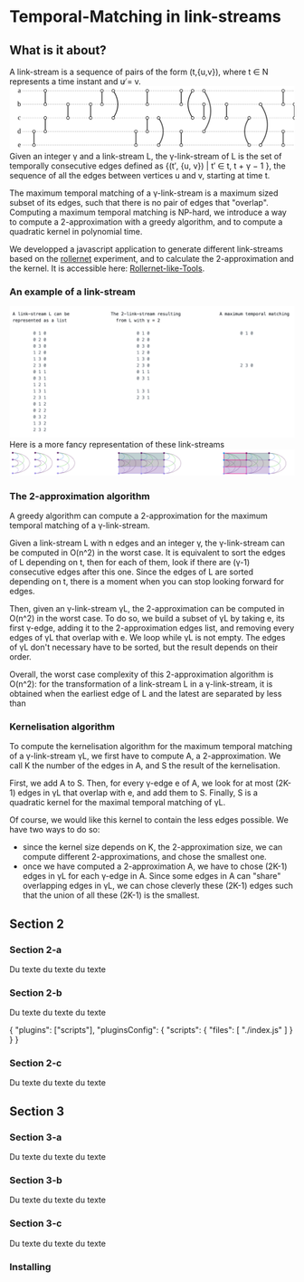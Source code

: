 # Temporal-Matching in link-streams

## What is it about?
A link-stream is a sequence of pairs of the form (t,{u,v}), where t ∈ N represents a time instant and u ̸= v.
![alt complex-networks-example](./complex-networks-example.svg)
Given an integer γ and a link-stream L, the γ-link-stream of L is the set of temporally consecutive edges defined as {(t′, {u, v}) | t′ ∈  t, t + γ − 1 }, the sequence of all the edges between vertices u and v, starting at time t.

The maximum temporal matching of a γ-link-stream is a maximum sized subset of its edges, such that there is no pair of edges that "overlap".
Computing a maximum temporal matching is NP-hard, we introduce a way to compute a 2-approximation with a greedy algorithm, and to compute a quadratic kernel in polynomial time.

We developped a javascript application to generate different link-streams based on the [rollernet](http://www-rp.lip6.fr/rollernet/en/experience/experience.html) experiment, and to calculate the 2-approximation and the kernel. It is accessible here: [Rollernet-like-Tools](https://antoinedimitriroux.github.io/).

### An example of a link-stream
![alt simple-link-stream-example-txt](/simple-link-stream-example.png)
Here is a more fancy representation of these link-streams
![alt simple-link-stream-example-img](/simple-link-stream-horizontal-image.png)

### The 2-approximation algorithm
A greedy algorithm can compute a 2-approximation for the maximum temporal matching of a γ-link-stream.

Given a link-stream L with n edges and an integer γ, the γ-link-stream can be computed in O(n^2) in the worst case.
It is equivalent to sort the edges of L depending on t, then for each of them, look if there are (γ-1) consecutive edges after this one. Since the edges of L are sorted depending on t, there is a moment when you can stop looking forward for edges.

Then, given an γ-link-stream γL, the 2-approximation can be computed in O(n^2) in the worst case.
To do so, we build a subset of γL by taking e, its first γ-edge, adding it to the 2-approximation edges list, and removing every edges of γL that overlap with e. We loop while γL is not empty. The edges of γL don't necessary have to be sorted, but the result depends on their order.

Overall, the worst case complexity of this 2-approximation algorithm is O(n^2): for the transformation of a link-stream L in a γ-link-stream, it is obtained when the earliest edge of L and the latest are separated by less than 

### Kernelisation algorithm
To compute the kernelisation algorithm for the maximum temporal matching of a γ-link-stream γL, we first have to compute A, a 2-approximation. We call K the number of the edges in A, and S the result of the kernelisation.

First, we add A to S. Then, for every γ-edge e of A, we look for at most (2K-1) edges in γL that overlap with e, and add them to S. Finally, S is a quadratic kernel for the maximal temporal matching of γL.

Of course, we would like this kernel to contain the less edges possible.
We have two ways to do so:
-   since the kernel size depends on K, the 2-approximation size, we can compute different 2-approximations, and chose the smallest one.
-   once we have computed a 2-approximation A, we have to chose (2K-1) edges in γL for each γ-edge in A. Since some edges in A can "share" overlapping edges in γL, we can chose cleverly these (2K-1) edges such that the union of all these (2K-1) is the smallest.


## Section 2

### Section 2-a

Du texte du texte du texte

### Section 2-b

Du texte du texte du texte

{
    "plugins": ["scripts"],
    "pluginsConfig": {
        "scripts": {
            "files": [
                "./index.js"
            ]
        }
    }
}

### Section 2-c

Du texte du texte du texte

## Section 3

### Section 3-a

Du texte du texte du texte

### Section 3-b

Du texte du texte du texte

### Section 3-c

Du texte du texte du texte

### Installing

